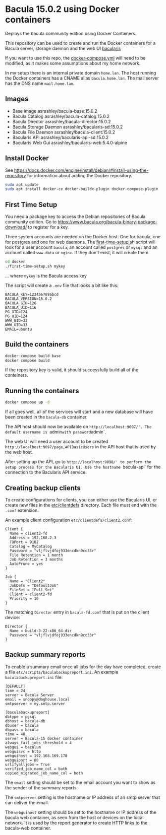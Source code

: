 # Bacula 15.0.2 using Docker containers

Deploys the bacula community edition using Docker Containers.

This repository can be used to create and run the Docker containers
for a Bacula server, storage daemon and the web UI [bacularis](https://bacularis.app/)

If you want to use this repo, the [docker-compose.yml](./docker/docker-compose.yml)
will need to be modified, as it makes some assumptions about my home network.

In my setup there is an internal private domain `home.lan`. The host running the
Docker containers has a CNAME alias `bacula.home.lan`. The mail server has the DNS
name `mail.home.lan`.

## Images

- Base image                        asrashley/bacula-base:15.0.2
- Bacula Catalog                    asrashley/bacula-catalog:15.0.2
- Bacula Director                   asrashley/bacula-director:15.0.2
- Bacula Storage Daemon             asrashley/bacularis-sd:15.0.2
- Bacula File Daemon                asrashley/bacula-client:15.0.2
- Bacularis API                     asrashley/bacularis-api-sd:15.0.2
- Bacularis Web Gui                 asrashley/bacularis-web:5.4.0-alpine

## Install Docker

See https://docs.docker.com/engine/install/debian/#install-using-the-repository
for information about adding the Docker repository.

```sh
sudo apt update
sudo apt install docker-ce docker-buildx-plugin docker-compose-plugin
```

## First Time Setup

You need a package key to access the Debian repositories of Bacula
community edition. Go to https://www.bacula.org/bacula-binary-package-download/
to register for a key.

Three system accounts are needed on the Docker host. One for bacula,
one for postgres and one for web daemons. The [first-time-setup.sh](./first-time-setup.sh)
script will look for a user account `bacula`, an account called `postgres` or `mysql`
and an account called `www-data` or `nginx`. If they don't exist, it will create them.

```sh
cd docker
./first-time-setup.sh mykey
```

... where `mykey` is the Bacula access key

The script will create a `.env` file that looks a bit like this:

```
BACULA_KEY=123456789abcd
BACULA_VERSION=15.0.2
BACULA_GID=126
BACULA_UID=116
PG_GID=124
PG_UID=124
WWW_GID=33
WWW_UID=33
EMAIL=ubuntu
```

## Build the containers

```sh
docker compose build base
docker compose build
```

If the repository key is valid, it should successfully build all of the
conteiners.

## Running the containers

```sh
docker compose up -d
```

If all goes well, all of the services will start and a new database will have
been created in the `bacula-db` container.

The API host should now be available on `http://localhost:9097/'. The default
username is `admin` with password `admin`.

The web UI will need a user account to be created `http://localhost:9097/page,APIBasicUsers`
in the API host that is used by the web host.

After setting up the API, go to `http://localhost:9098/' to perform the setup
process for the Bacularis UI. Use the hostname `bacula-api` for the connection to the
Bacularis API service.

## Creating backup clients

To create configurations for clients, you can either use the Bacularis UI,
or create new files in the [etc/clientdefs](./docker/etc/clientdefs/) directory.
Each file must end with the `.conf` extension.

An example client configuration `etc/clientdefs/client2.conf`:

```
Client {
  Name = client2-fd
  Address = 192.168.2.3
  FDPort = 9102
  Catalog = MyCatalog
  Password = "vljflvjdfoj933encdkn9cc33r"
  File Retention = 1 month
  Job Retention = 3 months
  AutoPrune = yes
}

Job {
  Name = "Client2"
  JobDefs = "DefaultJob"
  FileSet = "Full Set"
  Client = client2-fd
  Priority = 10
}

```

The matching `Director` entry in `bacula-fd.conf` that is put on the client device:

```
Director {
  Name = build-3-22-x86_64-dir
  Password = "vljflvjdfoj933encdkn9cc33r"
}

```

## Backup summary reports

To enable a summary email once all jobs for the day have completed, create a
file `etc/scripts/baculabackupreport.ini`. An example `baculabackupreport.ini` file:

```
[DEFAULT]
time = 24
server = Bacula Server
email = snoopy@doghouse.local
smtpserver = my.smtp.server

[baculabackupreport]
dbtype = pgsql
dbhost = bacula-db
dbuser = bacula
dbpass = bacula
time = 48
server = Bacula-15 docker container
always_fail_jobs_threshold = 4
webgui = baculum
webguisvc = http
webguihost = 192.168.169.170
webguiport = 80
urlifyalljobs = True
verified_job_name_col = both
copied_migrated_job_name_col = both
```

The `email` setting should be set to the email account you want to show as the sender
of the summary reports.

The `smtpserver` setting is the hostname or IP address of an smtp server that can deliver
the email.

The `webguihost` setting should be set to the hostname or IP address of the bacula
web container, as seen from the host or devices on the local network. It is used by the
report generator to create HTTP links to the bacula-web container.
